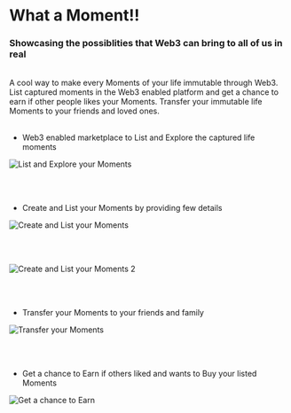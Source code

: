 # What a Moment!!
### Showcasing the possiblities that Web3 can bring to all of us in real

<br/>
A cool way to make every Moments of your life immutable through Web3. List captured moments in the Web3 enabled platform and get a chance to earn if other people likes your Moments. Transfer your immutable life Moments to your friends and loved ones.

<br/>
<br/>

* Web3 enabled marketplace to List and Explore the captured life moments

![List and Explore your Moments](https://user-images.githubusercontent.com/1386632/231241354-9d03edb2-f8c7-4f42-bcce-f3441126cd92.png)

<br/>
<br/>

* Create and List your Moments by providing few details

![Create and List your Moments](https://user-images.githubusercontent.com/1386632/231242047-ba0ccabe-39d1-4915-a41a-4eae93ef162d.png)

<br/>
<br/>

![Create and List your Moments 2](https://user-images.githubusercontent.com/1386632/231243783-36ae13e0-5e23-4cd5-8fe6-97b7ccaad09f.png)


<br/>
<br/>

* Transfer your Moments to your friends and family

![Transfer your Moments](https://user-images.githubusercontent.com/1386632/231242372-14c6236f-b22c-4ca8-ad63-8a1cdbb86d69.png)

<br/>
<br/>

* Get a chance to Earn if others liked and wants to Buy your listed Moments

![Get a chance to Earn](https://user-images.githubusercontent.com/1386632/231244149-c89b288d-bf80-42c0-8952-bb50c7802405.png)

<br/>
<br/>
